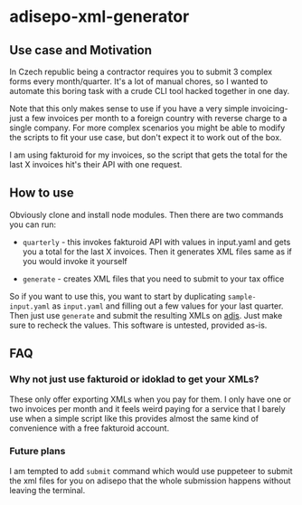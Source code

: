 # adisepo-xml-generator

## Use case and Motivation

In Czech republic being a contractor requires you to submit 3 complex forms every month/quarter. It's a lot of manual chores, so I wanted to automate this boring task with a crude CLI tool hacked together in one day.

Note that this only makes sense to use if you have a very simple invoicing-just a few invoices per month to a foreign country with reverse charge to a single company. For more complex scenarios you might be able to modify the scripts to fit your use case, but don't expect it to work out of the box.

I am using fakturoid for my invoices, so the script that gets the total for the last X invoices hit's their API with one request.

## How to use

Obviously clone and install node modules. Then there are two commands you can run:

- `quarterly` - this invokes fakturoid API with values in input.yaml and gets you a total for the last X invoices. Then it generates XML files same as if you would invoke it yourself

- `generate` - creates XML files that you need to submit to your tax office

So if you want to use this, you want to start by duplicating `sample-input.yaml` as `input.yaml` and filling out a few values for your last quarter.
Then just use `generate` and submit the resulting XMLs on [adis](https://adisepo.mfcr.cz/adistc/adis/idpr_epo/epo2/uvod/vstup_expert.faces). Just make sure to recheck the values. This software is untested, provided as-is.

## FAQ

### Why not just use fakturoid or idoklad to get your XMLs?

These only offer exporting XMLs when you pay for them. I only have one or two invoices per month and it feels weird paying for a service that I barely use when a simple script like this provides almost the same kind of convenience with a free fakturoid account.

### Future plans

I am tempted to add `submit` command which would use puppeteer to submit the xml files for you on adisepo that the whole submission happens without leaving the terminal.

